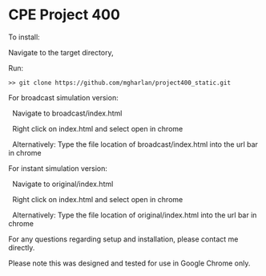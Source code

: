 # CPE Project 400

To install:

Navigate to the target directory,

Run: 

```>> git clone https://github.com/mgharlan/project400_static.git```

For broadcast simulation version:

&nbsp;&nbsp;Navigate to broadcast/index.html

&nbsp;&nbsp;Right click on index.html and select open in chrome

&nbsp;&nbsp;Alternatively: Type the file location of broadcast/index.html into the url bar in chrome

For instant simulation version:

&nbsp;&nbsp;Navigate to original/index.html

&nbsp;&nbsp;Right click on index.html and select open in chrome

&nbsp;&nbsp;Alternatively: Type the file location of original/index.html into the url bar in chrome

For any questions regarding setup and installation, please contact me directly.

Please note this was designed and tested for use in Google Chrome only.
